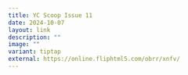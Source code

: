 ```yaml
---
title: YC Scoop Issue 11
date: 2024-10-07
layout: link
description: ""
image: ""
variant: tiptap
external: https://online.fliphtml5.com/obrr/xnfv/
---
```

